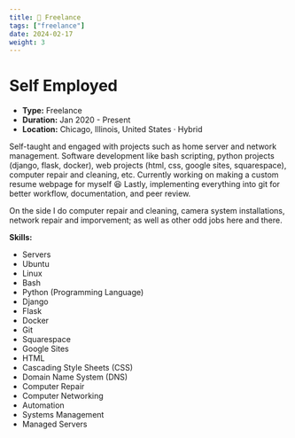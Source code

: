 ```yaml
---
title: 🔧 Freelance
tags: ["freelance"]
date: 2024-02-17
weight: 3
---
```

# Self Employed

- **Type:** Freelance
- **Duration:** Jan 2020 - Present
- **Location:** Chicago, Illinois, United States · Hybrid

Self-taught and engaged with projects such as home server and network management. Software development like bash scripting, python projects (django, flask, docker), web projects (html, css, google sites, squarespace), computer repair and cleaning, etc. Currently working on making a custom resume webpage for myself 😆 Lastly, implementing everything into git for better workflow, documentation, and peer review.

On the side I do computer repair and cleaning, camera system installations, network repair and imporvement; as well as other odd jobs here and there.

**Skills:**
- Servers
- Ubuntu
- Linux
- Bash
- Python (Programming Language)
- Django
- Flask
- Docker
- Git
- Squarespace
- Google Sites
- HTML
- Cascading Style Sheets (CSS)
- Domain Name System (DNS)
- Computer Repair
- Computer Networking
- Automation
- Systems Management
- Managed Servers